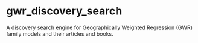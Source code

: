 # gwr_discovery_search
A discovery search engine for Geographically Weighted Regression (GWR) family models and their articles and books.
